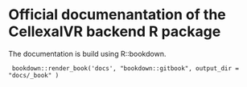 # Official documenantation of the CellexalVR backend R package

The documentation is build using R::bookdown.

```
 bookdown::render_book('docs', "bookdown::gitbook", output_dir = "docs/_book" )
```